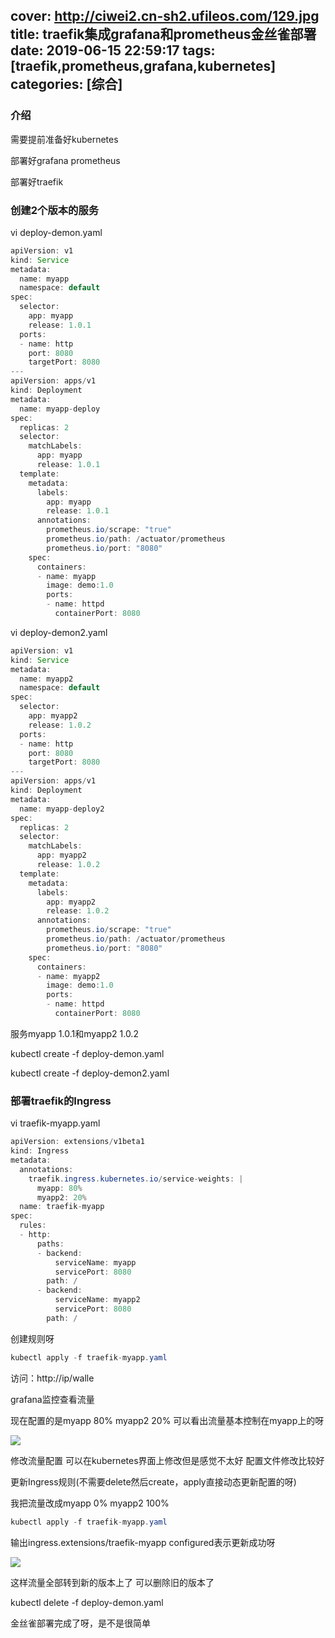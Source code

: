 cover: http://ciwei2.cn-sh2.ufileos.com/129.jpg
title: traefik集成grafana和prometheus金丝雀部署
date: 2019-06-15 22:59:17
tags: [traefik,prometheus,grafana,kubernetes]
categories: [综合]
---
### 介绍

需要提前准备好kubernetes

部署好grafana prometheus

部署好traefik

<!--more-->

### 创建2个版本的服务

vi deploy-demon.yaml

```java
apiVersion: v1
kind: Service
metadata:
  name: myapp
  namespace: default
spec:
  selector:
    app: myapp
    release: 1.0.1
  ports:
  - name: http
    port: 8080
    targetPort: 8080
---
apiVersion: apps/v1
kind: Deployment
metadata:
  name: myapp-deploy
spec:
  replicas: 2
  selector:
    matchLabels:
      app: myapp
      release: 1.0.1
  template:
    metadata:
      labels:
        app: myapp
        release: 1.0.1
      annotations:
        prometheus.io/scrape: "true"
        prometheus.io/path: /actuator/prometheus
        prometheus.io/port: "8080"
    spec:
      containers:
      - name: myapp
        image: demo:1.0
        ports:
        - name: httpd
          containerPort: 8080
```

vi deploy-demon2.yaml 

```java
apiVersion: v1
kind: Service
metadata:
  name: myapp2
  namespace: default
spec:
  selector:
    app: myapp2
    release: 1.0.2
  ports:
  - name: http
    port: 8080
    targetPort: 8080
---
apiVersion: apps/v1
kind: Deployment
metadata:
  name: myapp-deploy2
spec:
  replicas: 2
  selector:
    matchLabels:
      app: myapp2
      release: 1.0.2
  template:
    metadata:
      labels:
        app: myapp2
        release: 1.0.2
      annotations:
        prometheus.io/scrape: "true"
        prometheus.io/path: /actuator/prometheus
        prometheus.io/port: "8080"
    spec:
      containers:
      - name: myapp2
        image: demo:1.0
        ports:
        - name: httpd
          containerPort: 8080
```

服务myapp 1.0.1和myapp2 1.0.2

kubectl create -f deploy-demon.yaml

kubectl create -f deploy-demon2.yaml

### 部署traefik的Ingress

vi traefik-myapp.yaml 

```java
apiVersion: extensions/v1beta1
kind: Ingress
metadata:
  annotations:
    traefik.ingress.kubernetes.io/service-weights: |
      myapp: 80%
      myapp2: 20%
  name: traefik-myapp
spec:
  rules:
  - http:
      paths:
      - backend:
          serviceName: myapp
          servicePort: 8080
        path: /
      - backend:
          serviceName: myapp2
          servicePort: 8080
        path: /
```

创建规则呀

```java
kubectl apply -f traefik-myapp.yaml
```

访问：http://ip/walle

grafana监控查看流量

现在配置的是myapp 80% myapp2 20% 可以看出流量基本控制在myapp上的呀

![](/images/20190615230815.png)

修改流量配置 可以在kubernetes界面上修改但是感觉不太好 配置文件修改比较好

更新Ingress规则(不需要delete然后create，apply直接动态更新配置的呀)

我把流量改成myapp 0% myapp2 100%

```java
kubectl apply -f traefik-myapp.yaml
```

输出ingress.extensions/traefik-myapp configured表示更新成功呀

![](/images/20190615231402.png)

这样流量全部转到新的版本上了 可以删除旧的版本了

kubectl delete -f deploy-demon.yaml

金丝雀部署完成了呀，是不是很简单